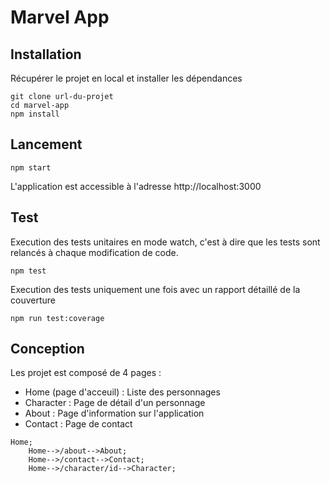 # Marvel App

## Installation

Récupérer le projet en local et installer les dépendances

```
git clone url-du-projet
cd marvel-app
npm install
```

## Lancement

```
npm start
```

L'application est accessible à l'adresse http://localhost:3000

## Test

Execution des tests unitaires en mode watch, c'est à dire que les tests sont relancés à chaque modification de code.

```
npm test
```

Execution des tests uniquement une fois avec un rapport détaillé de la couverture

```
npm run test:coverage
```

## Conception

Les projet est composé de 4 pages :
-   Home (page d'acceuil) : Liste des personnages
-   Character : Page de détail d'un personnage
-   About : Page d'information sur l'application
-   Contact : Page de contact

```mermaid
Home;
    Home-->/about-->About;
    Home-->/contact-->Contact;
    Home-->/character/id-->Character;
